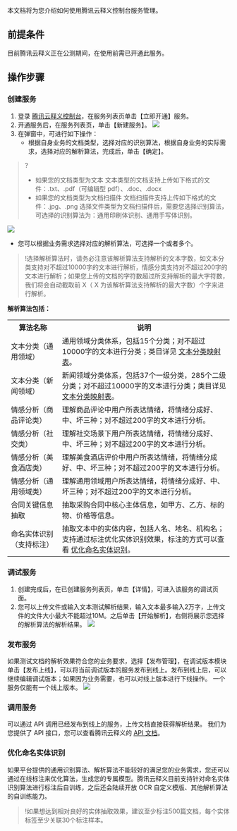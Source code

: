 本文档将为您介绍如何使用腾讯云释义控制台服务管理。

## 前提条件
目前腾讯云释义正在公测期间，在使用前需已开通此服务。

## 操作步骤

### 创建服务
1. 登录 [腾讯云释义控制台](https://console.cloud.tencent.com/tcex)，在服务列表页单击【立即开通】服务。
2. 开通服务后，在服务列表页，单击【新建服务】。
![](https://main.qcloudimg.com/raw/09133f04831fe906e154ae513204cdd0.png)
3. 在弹窗中，可进行如下操作：
   - 根据自身业务的文档类型，选择对应的识别算法，根据自身业务的实际需求，选择对应的解析算法，完成后，单击【确定】。
>? 
>- 如果您的文档类型为文本
文本类型的文档支持上传如下格式的文件：.txt、.pdf（可编辑型 pdf）、.doc、.docx
>- 如果您的文档类型为文档扫描件
文档扫描件支持上传如下格式的文件：.jpg、.png
选择文件类型为文档扫描件后，需要您选择识别算法，可选择的识别算法为：通用印刷体识别、通用手写体识别。

![](https://main.qcloudimg.com/raw/c143b78f08ff66e9af6d6121132487c4.png)
 - 您可以根据业务需求选择对应的解析算法，可选择一个或者多个。
>!选择解析算法时，请务必注意该解析算法支持解析的文本字数，如文本分类支持对不超过10000字的文本进行解析，情感分类支持对不超过200字的文本进行解析；如果您上传的文档的字符数超过所支持解析的最大字符数，我们将会自动截取前 X（ X 为该解析算法支持解析的最大字数）个字来进行解析。

**解析算法包括：**
<table>
     <tr>
         <th width="23%">算法名称</th>  
         <th>说明</th>  
     </tr>
  <tr>      
      <td >文本分类（通用领域）</td>   
      <td>通用领域分类体系，包括15个分类；对不超过10000字的文本进行分类；类目详见 <a  href="https://cloud.tencent.com/document/product/271/36459">文本分类映射表</a>。</td>   
    </tr> 
  <tr>
      <td>文本分类（新闻领域）</td>   
      <td>新闻领域分类体系，包括37个一级分类，285个二级分类；对不超过10000字的文本进行分类；类目详见 <a  href="https://cloud.tencent.com/document/product/271/36459">文本分类映射表</a>。</td>
     </tr> 
  <tr>      
      <td> 情感分析（商品评论类）</td>   
      <td>理解商品评论中用户所表达情绪，将情绪分成好、中、坏三种；对不超过200字的文本进行分析。</td>     
     </tr> 
		<tr>      
      <td> 情感分析（社交类） </td>   
      <td>理解社交场景下用户所表达情绪，将情绪分成好、中、坏三种；对不超过200字的文本进行分析。</td>     
     </tr> 
		   <tr>      
        <td> 情感分析（美食酒店类）</td>   
      <td>理解美食酒店评价中用户所表达情绪，将情绪分成好、中、坏三种；对不超过200字的文本进行分析。</td>     
     </tr> 
			<tr>      
        <td> 情感分析（通用领域类） </td>   
      <td>理解通用领域用户所表达情绪，将情绪分成好、中、坏三种；对不超过200字的文本进行分析。</td>     
     </tr> 	 		
			<tr>      
        <td> 合同关键信息抽取 </td>   
      <td>抽取采购合同中核心主体信息，如甲方、乙方、标的物、价格等信息。</td>     
     </tr> 
		 		<tr>      
         <td>命名实体识别（支持标注）</td>   
      <td>抽取文本中的实体内容，包括人名、地名、机构名；支持通过标注优化实体识别效果，标注的方式可以查看 <a href="#yhmmst">优化命名实体识别</a>。</td>     
     </tr> 
</table>


### 调试服务
1. 创建完成后，在已创建服务列表页，单击【详情】，可进入该服务的调试页面。
2. 您可以上传文件或输入文本测试解析结果，输入文本最多输入2万字，上传文件的文件大小最大不能超过10M。之后单击【开始解析】，右侧将展示您选择的解析算法的解析结果。
![](https://main.qcloudimg.com/raw/f1a88fdfa174bc00e4545657d12e2cef.png)

### 发布服务
如果测试文档的解析效果符合您的业务要求，选择【发布管理】，在调试版本模块单击【发布上线】，可以将当前调试版本的服务发布到线上。发布到线上后，可以继续编辑调试版本；如果因为业务需要，也可以对线上版本进行下线操作。
一个服务仅能有一个线上版本。
![](https://main.qcloudimg.com/raw/1e45401f2344088d23c3e8952bfd909b.png)

### 调用服务
可以通过 API 调用已经发布到线上的服务，上传文档直接获得解析结果。 我们为您提供了 API 接口，您可以查看腾讯云释义的 [API 文档](https://cloud.tencent.com/document/product/1266/48990)。

<span id="yhmmst"></span>
### 优化命名实体识别
如果平台提供的通用识别算法、解析算法不能较好的满足您的业务需求，您还可以通过在线标注来优化算法，生成您的专属模型。腾讯云释义目前支持针对命名实体识别算法进行标注后自训练，之后还会陆续开放 OCR 自定义模版、其他解析算法的自训练能力。
>!如果想达到相对良好的实体抽取效果，建议至少标注500篇文档，每个实体标签至少关联30个标注样本。


